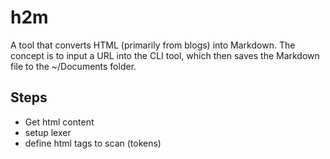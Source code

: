 # h2m

A tool that converts HTML (primarily from blogs) into Markdown.
The concept is to input a URL into the CLI tool, which then saves the Markdown file to the ~/Documents folder.

## Steps
- Get html content
- setup lexer
- define html tags to scan (tokens)
